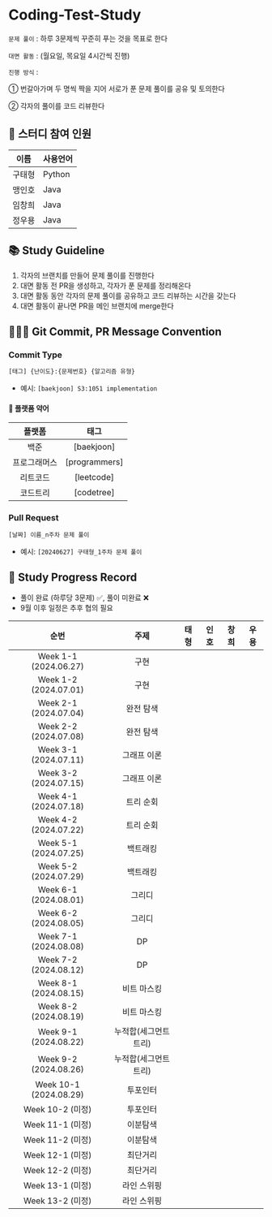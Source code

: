 # Coding-Test-Study
  `문제 풀이` : 하루 3문제씩 꾸준히 푸는 것을 목표로 한다
  
  `대면 활동` : (월요일, 목요일 4시간씩 진행)
  
  `진행 방식` :
  
  ① 번갈아가며 두 명씩 짝을 지어 서로가 푼 문제 풀이를 공유 및 토의한다
  
  ② 각자의 풀이를 코드 리뷰한다
    
## 👥 스터디 참여 인원
| 이름 | 사용언어 |
| :---: | :------ |
| 구태형 | Python |
| 맹인호 | Java |
| 임창희 | Java |
| 정우용 | Java |

## 📚 Study Guideline
1. 각자의 브랜치를 만들어 문제 풀이를 진행한다
2. 대면 활동 전 PR을 생성하고, 각자가 푼 문제를 정리해온다
3. 대면 활동 동안 각자의 문제 풀이를 공유하고 코드 리뷰하는 시간을 갖는다
4. 대면 활동이 끝나면 PR을 메인 브랜치에 merge한다

## 🙆🏻‍♂️ Git Commit, PR Message Convention
### Commit Type
```bash
[태그] {난이도}:{문제번호} {알고리즘 유형}
```
- 예시: `[baekjoon] S3:1051 implementation`

#### 🚉 플랫폼 약어
| 플랫폼 | 태그 |
| :--: | :--: |
| 백준 | [baekjoon] |
| 프로그래머스 | [programmers] |
| 리트코드 | [leetcode] |
| 코드트리 | [codetree] |

### Pull Request
```bash
[날짜] 이름_n주차 문제 풀이
```
- 예시: `[20240627] 구태형_1주차 문제 풀이`

## 📆 Study Progress Record
- 풀이 완료 (하루당 3문제) ✅, 풀이 미완료 ❌
- 9월 이후 일정은 추후 협의 필요
  
| 순번 | 주제 | 태형 | 인호 | 창희 | 우용
| :--: | :--: | :--: | :--: | :--: | :--: 
| Week 1-1 (2024.06.27) | 구현 | | | | 
| Week 1-2 (2024.07.01) | 구현 | | | | 
| Week 2-1 (2024.07.04) | 완전 탐색 | | | |
| Week 2-2 (2024.07.08) | 완전 탐색 | | | |
| Week 3-1 (2024.07.11) | 그래프 이론 | | | |
| Week 3-2 (2024.07.15) | 그래프 이론 | | | |
| Week 4-1 (2024.07.18) | 트리 순회 | | | |
| Week 4-2 (2024.07.22) | 트리 순회 | | | |
| Week 5-1 (2024.07.25) | 백트래킹 | | | |
| Week 5-2 (2024.07.29) | 백트래킹 | | | |
| Week 6-1 (2024.08.01) | 그리디 | | | |
| Week 6-2 (2024.08.05) | 그리디 | | | |
| Week 7-1 (2024.08.08) | DP | | | |
| Week 7-2 (2024.08.12) | DP | | | |
| Week 8-1 (2024.08.15) | 비트 마스킹 | | | |
| Week 8-2 (2024.08.19) | 비트 마스킹 | | | |
| Week 9-1 (2024.08.22) | 누적합(세그먼트 트리) | | | |
| Week 9-2 (2024.08.26) | 누적합(세그먼트 트리) | | | |
| Week 10-1 (2024.08.29) | 투포인터 | | | |
| Week 10-2 (미정) | 투포인터 | | | |
| Week 11-1 (미정) | 이분탐색 | | | |
| Week 11-2 (미정) | 이분탐색 | | | |
| Week 12-1 (미정) | 최단거리 | | | |
| Week 12-2 (미정) | 최단거리 | | | |
| Week 13-1 (미정) | 라인 스위핑 | | | |
| Week 13-2 (미정) | 라인 스위핑 | | | |
